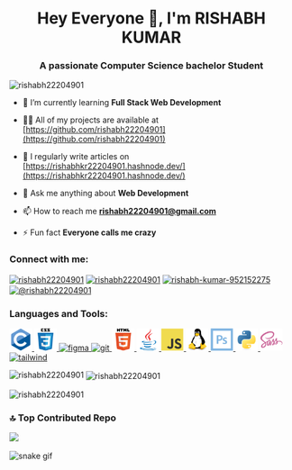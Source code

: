 <h1 align="center">Hey Everyone 👋, I'm RISHABH KUMAR</h1>
<h3 align="center">A passionate Computer Science bachelor Student</h3>

<p align="left"> <img src="https://komarev.com/ghpvc/?username=rishabh22204901&label=Profile%20views&color=0e75b6&style=flat" alt="rishabh22204901" /> </p>

- 🌱 I’m currently learning **Full Stack Web Development**

- 👨‍💻 All of my projects are available at [https://github.com/rishabh22204901](https://github.com/rishabh22204901)

- 📝 I regularly write articles on [https://rishabhkr22204901.hashnode.dev/](https://rishabhkr22204901.hashnode.dev/)

- 💬 Ask me anything about **Web Development**

- 📫 How to reach me **rishabh22204901@gmail.com**

- ⚡ Fun fact **Everyone calls me crazy**

<h3 align="left">Connect with me:</h3>
<p align="left">
<a href="https://dev.to/rishabh22204901" target="blank"><img align="center" src="https://raw.githubusercontent.com/rahuldkjain/github-profile-readme-generator/master/src/images/icons/Social/devto.svg" alt="rishabh22204901" height="30" width="40" /></a>
<a href="https://twitter.com/rishabh22204901" target="blank"><img align="center" src="https://raw.githubusercontent.com/rahuldkjain/github-profile-readme-generator/master/src/images/icons/Social/twitter.svg" alt="rishabh22204901" height="30" width="40" /></a>
<a href="https://linkedin.com/in/rishabh-kumar-952152275" target="blank"><img align="center" src="https://raw.githubusercontent.com/rahuldkjain/github-profile-readme-generator/master/src/images/icons/Social/linked-in-alt.svg" alt="rishabh-kumar-952152275" height="30" width="40" /></a>
<a href="https://hashnode.com/@rishabh22204901" target="blank"><img align="center" src="https://raw.githubusercontent.com/rahuldkjain/github-profile-readme-generator/master/src/images/icons/Social/hashnode.svg" alt="@rishabh22204901" height="30" width="40" /></a>
</p>

<h3 align="left">Languages and Tools:</h3>
<p align="left"> <a href="https://www.cprogramming.com/" target="_blank" rel="noreferrer"> <img src="https://raw.githubusercontent.com/devicons/devicon/master/icons/c/c-original.svg" alt="c" width="40" height="40"/> </a> <a href="https://www.w3schools.com/css/" target="_blank" rel="noreferrer"> <img src="https://raw.githubusercontent.com/devicons/devicon/master/icons/css3/css3-original-wordmark.svg" alt="css3" width="40" height="40"/> </a> <a href="https://www.figma.com/" target="_blank" rel="noreferrer"> <img src="https://www.vectorlogo.zone/logos/figma/figma-icon.svg" alt="figma" width="40" height="40"/> </a> <a href="https://git-scm.com/" target="_blank" rel="noreferrer"> <img src="https://www.vectorlogo.zone/logos/git-scm/git-scm-icon.svg" alt="git" width="40" height="40"/> </a> <a href="https://www.w3.org/html/" target="_blank" rel="noreferrer"> <img src="https://raw.githubusercontent.com/devicons/devicon/master/icons/html5/html5-original-wordmark.svg" alt="html5" width="40" height="40"/> </a> <a href="https://www.java.com" target="_blank" rel="noreferrer"> <img src="https://raw.githubusercontent.com/devicons/devicon/master/icons/java/java-original.svg" alt="java" width="40" height="40"/> </a> <a href="https://developer.mozilla.org/en-US/docs/Web/JavaScript" target="_blank" rel="noreferrer"> <img src="https://raw.githubusercontent.com/devicons/devicon/master/icons/javascript/javascript-original.svg" alt="javascript" width="40" height="40"/> </a> <a href="https://www.linux.org/" target="_blank" rel="noreferrer"> <img src="https://raw.githubusercontent.com/devicons/devicon/master/icons/linux/linux-original.svg" alt="linux" width="40" height="40"/> </a> <a href="https://www.photoshop.com/en" target="_blank" rel="noreferrer"> <img src="https://raw.githubusercontent.com/devicons/devicon/master/icons/photoshop/photoshop-line.svg" alt="photoshop" width="40" height="40"/> </a> <a href="https://www.python.org" target="_blank" rel="noreferrer"> <img src="https://raw.githubusercontent.com/devicons/devicon/master/icons/python/python-original.svg" alt="python" width="40" height="40"/> </a> <a href="https://sass-lang.com" target="_blank" rel="noreferrer"> <img src="https://raw.githubusercontent.com/devicons/devicon/master/icons/sass/sass-original.svg" alt="sass" width="40" height="40"/> </a> <a href="https://tailwindcss.com/" target="_blank" rel="noreferrer"> <img src="https://www.vectorlogo.zone/logos/tailwindcss/tailwindcss-icon.svg" alt="tailwind" width="40" height="40"/> </a> </p>

<p><img align="left" src="https://github-readme-stats.vercel.app/api/top-langs?username=rishabh22204901&show_icons=true&locale=en&layout=compact" alt="rishabh22204901" /></p>

<p>&nbsp;<img align="center" src="https://github-readme-stats.vercel.app/api?username=rishabh22204901&show_icons=true&locale=en" alt="rishabh22204901" /></p>

<p><img align="center" src="https://github-readme-streak-stats.herokuapp.com/?user=rishabh22204901&" alt="rishabh22204901" /></p>

### 🔝 Top Contributed Repo
![](https://github-contributor-stats.vercel.app/api?username=rishabh22204901&limit=5&theme=flat&combine_all_yearly_contributions=true)

![snake gif](https://github.com/rishabh22204901/rishabh22204901/blob/output/github-contribution-grid-snake.svg)



